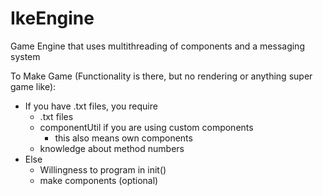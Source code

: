 # IkeEngine
Game Engine that uses multithreading of components and a messaging system

To Make Game (Functionality is there, but no rendering or anything super game like):
- If you have .txt files, you require
    - .txt files
    - componentUtil if you are using custom components
        - this also means own components
    - knowledge about method numbers
- Else
    - Willingness to program in init()
    - make components (optional)
